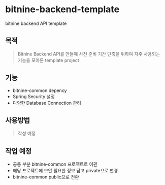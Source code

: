 # bitnine-backend-template
bitnine backend API template

## 목적
> Bitnine Backend API를 만들때 사전 준비 기간 단축을 위하여 자주 사용되는 기능을 모아둔 template project

## 기능
+ bitnine-common depency
+ Spring Security 설정
+ 다양한 Database Connection 관리

## 사용방법
> 작성 예정

## 작업 예정
+ 공통 부분 bitnine-common 프로젝트로 이관
+ 해당 프로젝트에 보안 필요한 정보 담고 private으로 변경
+ bitnine-common public으로 전환
